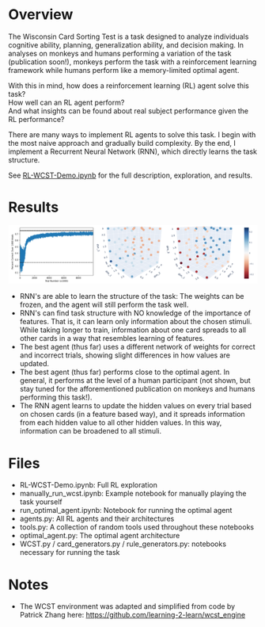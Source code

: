 # Overview

The Wisconsin Card Sorting Test is a task designed to analyze individuals cognitive ability, planning, generalization ability, and decision making. In analyses on monkeys and humans performing a variation of the task (publication soon!), monkeys perform the task with a reinforcement learning framework while humans perform like a memory-limited optimal agent.

With this in mind, how does a reinforcement learning (RL) agent solve this task?\
How well can an RL agent perform?\
And what insights can be found about real subject performance given the RL performance?

There are many ways to implement RL agents to solve this task. I begin with the most naive approach and gradually build complexity. By the end, I implement a Recurrent Neural Network (RNN), which directly learns the task structure.

See [RL-WCST-Demo.ipynb](https://github.com/DetectiveKiwi/RL-WCST/blob/main/RL-WCST-Demo.ipynb) for the full description, exploration, and results.

# Results

![plot](./Figures/rl_summary.png)

- RNN's are able to learn the structure of the task: The weights can be frozen, and the agent will still perform the task well.
- RNN's can find task structure with NO knowledge of the importance of features. That is, it can learn only information about the chosen stimuli. While taking longer to train, information about one card spreads to all other cards in a way that resembles learning of features.
- The best agent (thus far) uses a different network of weights for correct and incorrect trials, showing slight differences in how values are updated.
- The best agent (thus far) performs close to the optimal agent. In general, it performs at the level of a human participant (not shown, but stay tuned for the afforementioned publication on monkeys and humans performing this task!).
- The RNN agent learns to update the hidden values on every trial based on chosen cards (in a feature based way), and it spreads information from each hidden value to all other hidden values. In this way, information can be broadened to all stimuli.

# Files

- RL-WCST-Demo.ipynb: Full RL exploration
- manually_run_wcst.ipynb: Example notebook for manually playing the task yourself
- run_optimal_agent.ipynb: Notebook for running the optimal agent
- agents.py: All RL agents and their architectures
- tools.py: A collection of random tools used throughout these notebooks
- optimal_agent.py: The optimal agent architecture
- WCST.py / card_generators.py / rule_generators.py: notebooks necessary for running the task

# Notes

- The WCST environment was adapted and simplified from code by Patrick Zhang here: https://github.com/learning-2-learn/wcst_engine